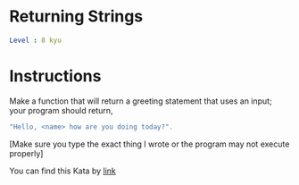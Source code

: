 # Returning Strings

```yaml
Level : 8 kyu
```



# Instructions
Make a function that will return a greeting statement that uses an input; your program should return,

```yaml
"Hello, <name> how are you doing today?".
```
[Make sure you type the exact thing I wrote or the program may not execute properly]

You can find this Kata by [link](https://www.codewars.com/kata/55a70521798b14d4750000a4/train/scala)